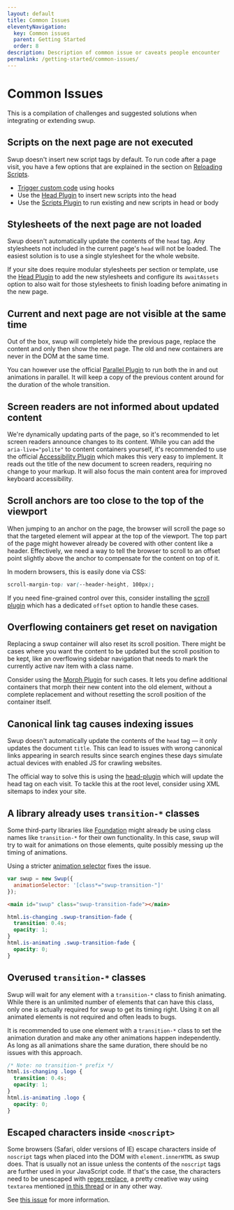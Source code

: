 ```yaml
---
layout: default
title: Common Issues
eleventyNavigation:
  key: Common issues
  parent: Getting Started
  order: 8
description: Description of common issue or caveats people encounter
permalink: /getting-started/common-issues/
---
```


# Common Issues

This is a compilation of challenges and suggested solutions when integrating or extending swup.

## Scripts on the next page are not executed

Swup doesn't insert new script tags by default. To run code after a page visit, you have a few
options that are explained in the section on [Reloading Scripts](/getting-started/reloading-javascript/).

- [Trigger custom code](/getting-started/reloading-javascript/#triggering-custom-code) using hooks
- Use the [Head Plugin](/plugins/head-plugin/) to insert new scripts into the head
- Use the [Scripts Plugin](/plugins/scripts-plugin/) to run existing and new scripts in head or body

## Stylesheets of the next page are not loaded

Swup doesn't automatically update the contents of the `head` tag. Any stylesheets not included in
the current page's `head` will not be loaded. The easiest solution is to use a single stylesheet
for the whole website.

If your site does require modular stylesheets per section or template, use the
[Head Plugin](/plugins/head-plugin/) to add the new stylesheets and configure its `awaitAssets`
option to also wait for those stylesheets to finish loading before animating in the new page.

## Current and next page are not visible at the same time

Out of the box, swup will completely hide the previous page, replace the content and only then
show the next page. The old and new containers are never in the DOM at the same time.

You can however use the official [Parallel Plugin](/plugins/parallel-plugin/) to run both the in
and out animations in parallel. It will keep a copy of the previous content around for the duration
of the whole transition.

## Screen readers are not informed about updated content

We're dynamically updating parts of the page, so it's recommended to let screen readers announce
changes to its content. While you can add the `aria-live="polite"` to content containers yourself,
it's recommended to use the official [Accessibility Plugin](/plugins/a11y-plugin/) which makes this
very easy to implement. It reads out the title of the new document to screen readers, requiring no
change to your markup. It will also focus the main content area for improved keyboard accessibility.

## Scroll anchors are too close to the top of the viewport

When jumping to an anchor on the page, the browser will scroll the page so that the targeted
element will appear at the top of the viewport. The top part of the page might however already be
covered with other content like a header. Effectively, we need a way to tell the browser to scroll
to an offset point slightly above the anchor to compensate for the content on top of it.

In modern browsers, this is easily done via CSS:

```css
scroll-margin-top: var(--header-height, 100px);
```

If you need fine-grained control over this, consider installing the
[scroll plugin](/plugins/scroll-plugin/) which has a dedicated `offset` option to handle these
cases.

## Overflowing containers get reset on navigation

Replacing a swup container will also reset its scroll position. There might be cases where you
want the content to be updated but the scroll position to be kept, like an overflowing sidebar
navigation that needs to mark the currently active nav item with a class name.

Consider using the [Morph Plugin](https://github.com/daun/swup-morph-plugin) for such
cases. It lets you define additional containers that morph their new content into the old element,
without a complete replacement and without resetting the scroll position of the container itself.

## Canonical link tag causes indexing issues

Swup doesn't automatically update the contents of the `head` tag — it only updates the document
`title`. This can lead to issues with wrong canonical links appearing in search results since search
engines these days simulate actual devices with enabled JS for crawling websites.

The official way to solve this is using the [head-plugin](/plugins/head-plugin/) which will
update the head tag on each visit. To tackle this at the root level, consider using XML sitemaps to
index your site.

## A library already uses `transition-*` classes

Some third-party libraries like [Foundation](https://foundation.zurb.com/) might already be using
class names like `transition-*` for their own functionality. In this case, swup will try to wait
for animations on those elements, quite possibly messing up the timing of animations.

Using a stricter [animation selector](/options/#animation-selector) fixes the issue.

```javascript
var swup = new Swup({
  animationSelector: '[class*="swup-transition-"]'
});
```

```html
<main id="swup" class="swup-transition-fade"></main>
```

```css
html.is-changing .swup-transition-fade {
  transition: 0.4s;
  opacity: 1;
}
html.is-animating .swup-transition-fade {
  opacity: 0;
}
```

## Overused `transition-*` classes

Swup will wait for any element with a `transition-*` class to finish animating.
While there is an unlimited number of elements that can have this class, only one is actually
required for swup to get its timing right. Using it on all animated elements is not required and
often leads to bugs.

It is recommended to use one element with a `transition-*` class to set the animation duration and
make any other animations happen independently. As long as all animations share the same duration,
there should be no issues with this approach.

```css
/* Note: no transition-* prefix */
html.is-changing .logo {
  transition: 0.4s;
  opacity: 1;
}
html.is-animating .logo {
  opacity: 0;
}
```

## Escaped characters inside `<noscript>`

Some browsers (Safari, older versions of IE) escape characters inside of `noscript` tags when placed
into the DOM with `element.innerHTML` as swup does. That is usually not an issue unless the contents
of the `noscript` tags are further used in your JavaScript code. If that's the case, the characters
need to be unescaped with [regex replace](https://developer.mozilla.org/en-US/docs/Web/JavaScript/Reference/Global_Objects/String/replace),
a pretty creative way using `textarea` mentioned [in this thread](https://github.com/swup/swup/issues/107)
or in any other way.

See [this issue](https://github.com/swup/swup/issues/107) for more information.
